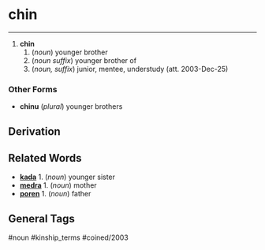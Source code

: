 # chin
---

1. **chin**
	1. (_noun_) younger brother
	2. (_noun suffix_) younger brother of
	3. (_noun, suffix_) junior, mentee, understudy (att. 2003-Dec-25)

### Other Forms

- **chinu** (_plural_) younger brothers

## Derivation

## Related Words

+ **[kada](lexicon/k/kada)** 1. (_noun_) younger sister
+ **[medra](lexicon/m/medra)** 1. (_noun_) mother
+ **[poren](lexicon/p/poren)** 1. (_noun_) father

## General Tags
#noun #kinship_terms #coined/2003 